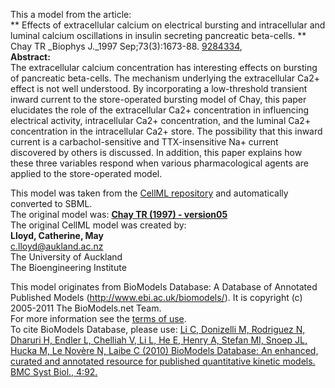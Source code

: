 

This a model from the article:  
** Effects of extracellular calcium on electrical bursting and intracellular and luminal calcium oscillations in insulin secreting pancreatic beta-cells. **   
Chay TR _Biophys J._1997 Sep;73(3):1673-88.
[9284334](http://www.ncbi.nlm.nih.gov/pubmed/9284334),  
**Abstract:**   
The extracellular calcium concentration has interesting effects on bursting of
pancreatic beta-cells. The mechanism underlying the extracellular Ca2+ effect
is not well understood. By incorporating a low-threshold transient inward
current to the store-operated bursting model of Chay, this paper elucidates
the role of the extracellular Ca2+ concentration in influencing electrical
activity, intracellular Ca2+ concentration, and the luminal Ca2+ concentration
in the intracellular Ca2+ store. The possibility that this inward current is a
carbachol-sensitive and TTX-insensitive Na+ current discovered by others is
discussed. In addition, this paper explains how these three variables respond
when various pharmacological agents are applied to the store-operated model.

This model was taken from the [CellML
repository](http://www.cellml.org/models) and automatically converted to SBML.  
The original model was: [ **Chay TR (1997) - version05**
](http://www.cellml.org/models/chay_1997_version05)  
The original CellML model was created by:  
**Lloyd, Catherine, May**   
c.lloyd@aukland.ac.nz  
The University of Auckland  
The Bioengineering Institute  

This model originates from BioModels Database: A Database of Annotated
Published Models (http://www.ebi.ac.uk/biomodels/). It is copyright (c)
2005-2011 The BioModels.net Team.  
For more information see the [terms of
use](http://www.ebi.ac.uk/biomodels/legal.html).  
To cite BioModels Database, please use: [Li C, Donizelli M, Rodriguez N,
Dharuri H, Endler L, Chelliah V, Li L, He E, Henry A, Stefan MI, Snoep JL,
Hucka M, Le Novère N, Laibe C (2010) BioModels Database: An enhanced, curated
and annotated resource for published quantitative kinetic models. BMC Syst
Biol., 4:92.](http://www.ncbi.nlm.nih.gov/pubmed/20587024)

